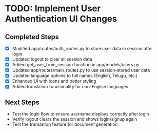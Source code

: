 # TODO: Implement User Authentication UI Changes

## Completed Steps
- [x] Modified app/routes/auth_routes.py to store user data in session after login
- [x] Updated logout to clear all session data
- [x] Added get_user_from_session function in app/models/users.py
- [x] Updated app/routes/main_routes.py to use session-stored user data
- [x] Updated language options to full names (English, Telugu, etc.)
- [x] Enhanced UI with icons and better styling
- [x] Added translation functionality for non-English languages

## Next Steps
- Test the login flow to ensure username displays correctly after login
- Verify logout clears the session and shows login/signup again
- Test the translation feature for document generation
